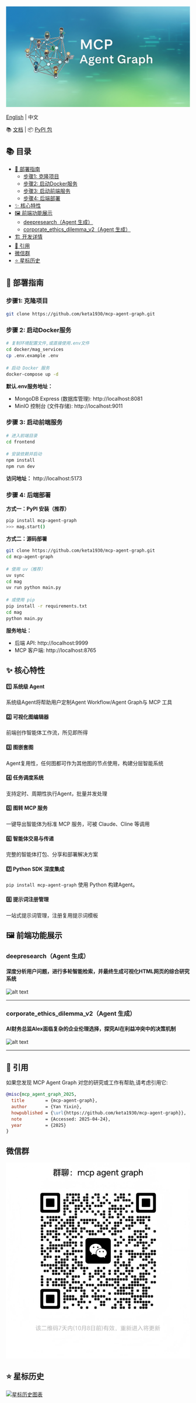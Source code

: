 ![MCP Agent Graph Logo](assets/logo.png)

[English](README.md) | 中文

📚 [文档](https://keta1930.github.io/mcp-agent-graph/#) | 📦 [PyPI 包](https://pypi.org/project/mcp-agent-graph/)

## 📚 目录

- [🚀 部署指南](#-部署指南)
  - [步骤1: 克隆项目](#步骤1-克隆项目)
  - [步骤2: 启动Docker服务](#步骤2-启动docker服务)
  - [步骤3: 启动前端服务](#步骤3-启动前端服务)
  - [步骤4: 后端部署](#步骤4-后端部署)
- [✨ 核心特性](#-核心特性)
- [🖼️ 前端功能展示](#️-前端功能展示)
  - [deepresearch（Agent 生成）](#deepresearchagent-生成)
  - [corporate_ethics_dilemma_v2（Agent 生成）](#corporate_ethics_dilemma_v2agent-生成)
- [🏗️ 开发详情](#️-开发详情)
- [📖 引用](#-引用)
- [微信群](#微信群)
- [⭐ 星标历史](#-星标历史)

## 🚀 部署指南

### 步骤1: 克隆项目
```bash
git clone https://github.com/keta1930/mcp-agent-graph.git
```

### 步骤 2: 启动Docker服务

```bash
# 复制环境配置文件,或直接使用.env文件
cd docker/mag_services
cp .env.example .env

# 启动 Docker 服务
docker-compose up -d
```

**默认.env服务地址：**
- MongoDB Express (数据库管理): http://localhost:8081
- MinIO 控制台 (文件存储): http://localhost:9011

### 步骤 3: 启动前端服务

```bash
# 进入前端目录
cd frontend

# 安装依赖并启动
npm install
npm run dev
```

**访问地址：** http://localhost:5173

### 步骤 4: 后端部署

**方式一：PyPI 安装（推荐）**
```bash
pip install mcp-agent-graph
>>> mag.start()
```
**方式二：源码部署**
```bash
git clone https://github.com/keta1930/mcp-agent-graph.git
cd mcp-agent-graph

# 使用 uv（推荐）
uv sync
cd mag
uv run python main.py

# 或使用 pip
pip install -r requirements.txt
cd mag
python main.py
```

**服务地址：**
- 后端 API: http://localhost:9999
- MCP 客户端: http://localhost:8765


## ✨ 核心特性

#### 1️⃣ 系统级 Agent
系统级Agent将帮助用户定制Agent Workflow/Agent Graph与 MCP 工具

#### 2️⃣ 可视化图编辑器
前端创作智能体工作流，所见即所得

#### 3️⃣ 图嵌套图
Agent复用性，任何图都可作为其他图的节点使用，构建分层智能系统

#### 4️⃣ 任务调度系统
支持定时、周期性执行Agent，批量并发处理

#### 5️⃣ 图转 MCP 服务
一键导出智能体为标准 MCP 服务，可被 Claude、Cline 等调用

#### 6️⃣ 智能体交易与传递
完整的智能体打包、分享和部署解决方案

#### 7️⃣ Python SDK 深度集成
`pip install mcp-agent-graph` 使用 Python 构建Agent。

#### 8️⃣ 提示词注册管理
一站式提示词管理，注册复用提示词模板


## 🖼️ 前端功能展示

### deepresearch（Agent 生成）
#### 深度分析用户问题，进行多轮智能检索，并最终生成可视化HTML网页的综合研究系统
![alt text](appendix/deepresearch.png)

---
### corporate_ethics_dilemma_v2（Agent 生成）
#### AI财务总监Alex面临复杂的企业伦理选择，探究AI在利益冲突中的决策机制
![alt text](appendix/corporate_ethics_dilemma_v2.png)

---

## 📖 引用

如果您发现 MCP Agent Graph 对您的研究或工作有帮助,请考虑引用它:

```bibtex
@misc{mcp_agent_graph_2025,
  title        = {mcp-agent-graph},
  author       = {Yan Yixin},
  howpublished = {\url{https://github.com/keta1930/mcp-agent-graph}},
  note         = {Accessed: 2025-04-24},
  year         = {2025}
}
```

## 微信群
![alt text](./assets/wechat.jpg)

## ⭐ 星标历史

[![星标历史图表](https://api.star-history.com/svg?repos=keta1930/mcp-agent-graph&type=Date)](https://www.star-history.com/#keta1930/mcp-agent-graph&Date)